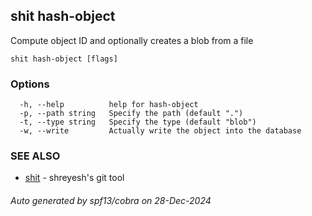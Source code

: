 ## shit hash-object

Compute object ID and optionally creates a blob from a file

```
shit hash-object [flags]
```

### Options

```
  -h, --help          help for hash-object
  -p, --path string   Specify the path (default ".")
  -t, --type string   Specify the type (default "blob")
  -w, --write         Actually write the object into the database
```

### SEE ALSO

* [shit](shit.md)	 - shreyesh's git tool

###### Auto generated by spf13/cobra on 28-Dec-2024

